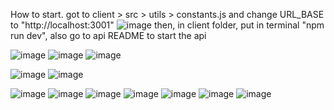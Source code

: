 How to start.
got to client > src > utils > constants.js and change URL_BASE to "http://localhost:3001"
![image](https://github.com/TomasSorgetti/challenge-n365-client/assets/97346262/10418d60-06b3-4887-a3e0-356bd8f042f0)
then, in client folder, put in terminal "npm run dev", also go to api README to start the api

![image](https://github.com/TomasSorgetti/challenge-n365-client/assets/97346262/3ba739f0-a0ef-4e08-b71c-69821590fe30)
![image](https://github.com/TomasSorgetti/challenge-n365-client/assets/97346262/c3f39e8c-5314-495e-a8cf-d6bed228940c)
![image](https://github.com/TomasSorgetti/challenge-n365-client/assets/97346262/d58b5b3b-d10b-44a4-9b26-469f64cb0504)

![image](https://github.com/TomasSorgetti/challenge-n365-client/assets/97346262/a4502278-e1cf-4731-b807-e3b0f3aa145c)
![image](https://github.com/TomasSorgetti/challenge-n365-client/assets/97346262/383df925-5db9-4705-a725-68bd9004f981)

![image](https://github.com/TomasSorgetti/challenge-n365-client/assets/97346262/a15fad06-e6f8-40d7-a7d9-51974d473a8e)
![image](https://github.com/TomasSorgetti/challenge-n365-client/assets/97346262/5f692a5c-b44a-4c9b-aa3f-67079027888d)
![image](https://github.com/TomasSorgetti/challenge-n365-client/assets/97346262/a464992c-b6e7-423f-9853-e99a8fb10942)
![image](https://github.com/TomasSorgetti/challenge-n365-client/assets/97346262/033e2a20-c4f5-4d4d-acc6-087b5a9ff471)
![image](https://github.com/TomasSorgetti/challenge-n365-client/assets/97346262/43e9d87a-04a4-42e4-af1b-26c080e3819f)
![image](https://github.com/TomasSorgetti/challenge-n365-client/assets/97346262/67ce52bb-7905-4dc1-8646-0c0fcc9c6c3e)
![image](https://github.com/TomasSorgetti/challenge-n365-client/assets/97346262/e1bd8f9d-8a3a-4101-b1ae-77eca2b0be51)


